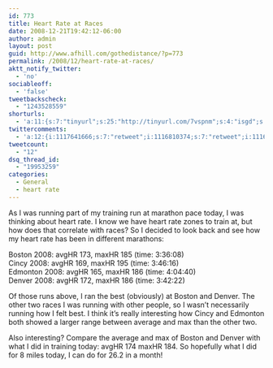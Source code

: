 ```yaml
---
id: 773
title: Heart Rate at Races
date: 2008-12-21T19:42:12-06:00
author: admin
layout: post
guid: http://www.afhill.com/gothedistance/?p=773
permalink: /2008/12/heart-rate-at-races/
aktt_notify_twitter:
  - 'no'
sociableoff:
  - 'false'
tweetbackscheck:
  - "1243528559"
shorturls:
  - 'a:11:{s:7:"tinyurl";s:25:"http://tinyurl.com/7vspnm";s:4:"isgd";s:17:"http://is.gd/flm0";s:5:"bitly";s:18:"http://bit.ly/dvkE";s:5:"snipr";s:22:"http://snipr.com/9svwb";s:5:"snurl";s:22:"http://snurl.com/9svwb";s:7:"snipurl";s:24:"http://snipurl.com/9svwb";s:4:"trim";s:17:"http://tr.im/4dci";s:5:"adjix";s:207:"(10 Jan 2008 temporary restriction: API requires valid partnerID or partnerEmail key in request. Contact us if this affects you.) Invalid Adjix request. API documentation @ http://web.adjix.com/AdjixAPI.html";s:4:"advu";s:203:"(10 Jan 2008 temporary restriction: API requires valid partnerID or partnerEmail key in request. Contact us if this affects you.) Invalid Adjix request. API documentation @ http://web.ad.vu/AdjixAPI.html";s:4:"zima";s:19:"http://zi.ma/79002f";s:9:"permalink";s:64:"http://www.afhill.com/gothedistance/2008/12/heart-rate-at-races/";}'
twittercomments:
  - 'a:12:{i:1117641666;s:7:"retweet";i:1116810374;s:7:"retweet";i:1116757203;s:7:"retweet";i:1116720559;s:7:"retweet";i:1116707352;s:7:"retweet";i:1116706763;s:7:"retweet";i:1116706727;s:7:"retweet";i:1116705764;s:7:"retweet";i:1116700879;s:7:"retweet";i:1116698131;s:7:"retweet";i:1116695493;s:7:"retweet";i:1116688345;s:7:"retweet";}'
tweetcount:
  - "12"
dsq_thread_id:
  - "19953259"
categories:
  - General
  - heart rate
---
```

As I was running part of my training run at marathon pace today, I was thinking about heart rate. I know we have heart rate zones to train at, but how does that correlate with races? So I decided to look back and see how my heart rate has been in different marathons:

Boston 2008: avgHR 173, maxHR 185 (time: 3:36:08)  
Cincy 2008: avgHR 169, maxHR 195 (time: 3:46:16)  
Edmonton 2008: avgHR 165, maxHR 186 (time: 4:04:40)  
Denver 2008: avgHR 172, maxHR 186 (time: 3:42:22)

Of those runs above, I ran the best (obviously) at Boston and Denver. The other two races I was running with other people, so I wasn&#8217;t necessarily running how I felt best. I think it&#8217;s really interesting how Cincy and Edmonton both showed a larger range between average and max than the other two.

Also interesting? Compare the average and max of Boston and Denver with what I did in training today: avgHR 174 maxHR 184. So hopefully what I did for 8 miles today, I can do for 26.2 in a month!
